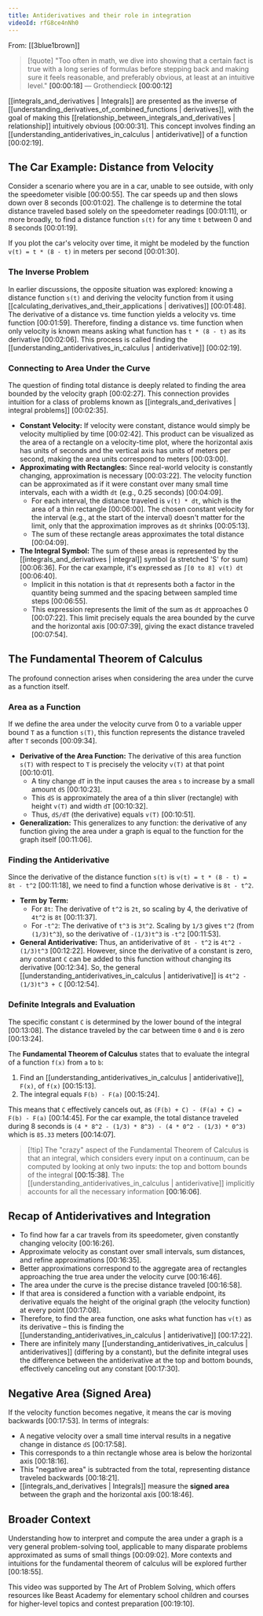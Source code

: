 ```yaml
---
title: Antiderivatives and their role in integration
videoId: rfG8ce4nNh0
---
```


From: [[3blue1brown]] <br/> 
> [!quote] "Too often in math, we dive into showing that a certain fact is true with a long series of formulas before stepping back and making sure it feels reasonable, and preferably obvious, at least at an intuitive level." <a class="yt-timestamp" data-t="00:00:18">[00:00:18]</a>
> — Grothendieck <a class="yt-timestamp" data-t="00:00:12">[00:00:12]</a>

[[integrals_and_derivatives | Integrals]] are presented as the inverse of [[understanding_derivatives_of_combined_functions | derivatives]], with the goal of making this [[relationship_between_integrals_and_derivatives | relationship]] intuitively obvious <a class="yt-timestamp" data-t="00:00:31">[00:00:31]</a>. This concept involves finding an [[understanding_antiderivatives_in_calculus | antiderivative]] of a function <a class="yt-timestamp" data-t="00:02:19">[00:02:19]</a>.

## The Car Example: Distance from Velocity

Consider a scenario where you are in a car, unable to see outside, with only the speedometer visible <a class="yt-timestamp" data-t="00:00:55">[00:00:55]</a>. The car speeds up and then slows down over 8 seconds <a class="yt-timestamp" data-t="00:01:02">[00:01:02]</a>. The challenge is to determine the total distance traveled based solely on the speedometer readings <a class="yt-timestamp" data-t="00:01:11">[00:01:11]</a>, or more broadly, to find a distance function `s(t)` for any time `t` between 0 and 8 seconds <a class="yt-timestamp" data-t="00:01:19">[00:01:19]</a>.

If you plot the car's velocity over time, it might be modeled by the function `v(t) = t * (8 - t)` in meters per second <a class="yt-timestamp" data-t="00:01:30">[00:01:30]</a>.

### The Inverse Problem
In earlier discussions, the opposite situation was explored: knowing a distance function `s(t)` and deriving the velocity function from it using [[calculating_derivatives_and_their_applications | derivatives]] <a class="yt-timestamp" data-t="00:01:48">[00:01:48]</a>. The derivative of a distance vs. time function yields a velocity vs. time function <a class="yt-timestamp" data-t="00:01:59">[00:01:59]</a>. Therefore, finding a distance vs. time function when only velocity is known means asking what function has `t * (8 - t)` as its derivative <a class="yt-timestamp" data-t="00:02:06">[00:02:06]</a>. This process is called finding the [[understanding_antiderivatives_in_calculus | antiderivative]] <a class="yt-timestamp" data-t="00:02:19">[00:02:19]</a>.

### Connecting to Area Under the Curve
The question of finding total distance is deeply related to finding the area bounded by the velocity graph <a class="yt-timestamp" data-t="00:02:27">[00:02:27]</a>. This connection provides intuition for a class of problems known as [[integrals_and_derivatives | integral problems]] <a class="yt-timestamp" data-t="00:02:35">[00:02:35]</a>.

*   **Constant Velocity:** If velocity were constant, distance would simply be velocity multiplied by time <a class="yt-timestamp" data-t="00:02:42">[00:02:42]</a>. This product can be visualized as the area of a rectangle on a velocity-time plot, where the horizontal axis has units of seconds and the vertical axis has units of meters per second, making the area units correspond to meters <a class="yt-timestamp" data-t="00:03:00">[00:03:00]</a>.
*   **Approximating with Rectangles:** Since real-world velocity is constantly changing, approximation is necessary <a class="yt-timestamp" data-t="00:03:22">[00:03:22]</a>. The velocity function can be approximated as if it were constant over many small time intervals, each with a width `dt` (e.g., 0.25 seconds) <a class="yt-timestamp" data-t="00:04:09">[00:04:09]</a>.
    *   For each interval, the distance traveled is `v(t) * dt`, which is the area of a thin rectangle <a class="yt-timestamp" data-t="00:06:00">[00:06:00]</a>. The chosen constant velocity for the interval (e.g., at the start of the interval) doesn't matter for the limit, only that the approximation improves as `dt` shrinks <a class="yt-timestamp" data-t="00:05:13">[00:05:13]</a>.
    *   The sum of these rectangle areas approximates the total distance <a class="yt-timestamp" data-t="00:04:09">[00:04:09]</a>.
*   **The Integral Symbol:** The sum of these areas is represented by the [[integrals_and_derivatives | integral]] symbol (a stretched 'S' for sum) <a class="yt-timestamp" data-t="00:06:36">[00:06:36]</a>. For the car example, it's expressed as `∫[0 to 8] v(t) dt` <a class="yt-timestamp" data-t="00:06:40">[00:06:40]</a>.
    *   Implicit in this notation is that `dt` represents both a factor in the quantity being summed and the spacing between sampled time steps <a class="yt-timestamp" data-t="00:06:55">[00:06:55]</a>.
    *   This expression represents the limit of the sum as `dt` approaches 0 <a class="yt-timestamp" data-t="00:07:22">[00:07:22]</a>. This limit precisely equals the area bounded by the curve and the horizontal axis <a class="yt-timestamp" data-t="00:07:39">[00:07:39]</a>, giving the exact distance traveled <a class="yt-timestamp" data-t="00:07:54">[00:07:54]</a>.

## The Fundamental Theorem of Calculus

The profound connection arises when considering the area under the curve as a function itself.

### Area as a Function
If we define the area under the velocity curve from 0 to a variable upper bound `T` as a function `s(T)`, this function represents the distance traveled after `T` seconds <a class="yt-timestamp" data-t="00:09:34">[00:09:34]</a>.

*   **Derivative of the Area Function:** The derivative of this area function `s(T)` with respect to `T` is precisely the velocity `v(T)` at that point <a class="yt-timestamp" data-t="00:10:01">[00:10:01]</a>.
    *   A tiny change `dT` in the input causes the area `s` to increase by a small amount `dS` <a class="yt-timestamp" data-t="00:10:23">[00:10:23]</a>.
    *   This `dS` is approximately the area of a thin sliver (rectangle) with height `v(T)` and width `dT` <a class="yt-timestamp" data-t="00:10:32">[00:10:32]</a>.
    *   Thus, `dS/dT` (the derivative) equals `v(T)` <a class="yt-timestamp" data-t="00:10:51">[00:10:51]</a>.
*   **Generalization:** This generalizes to any function: the derivative of any function giving the area under a graph is equal to the function for the graph itself <a class="yt-timestamp" data-t="00:11:06">[00:11:06]</a>.

### Finding the Antiderivative
Since the derivative of the distance function `s(t)` is `v(t) = t * (8 - t) = 8t - t^2` <a class="yt-timestamp" data-t="00:11:18">[00:11:18]</a>, we need to find a function whose derivative is `8t - t^2`.

*   **Term by Term:**
    *   For `8t`: The derivative of `t^2` is `2t`, so scaling by 4, the derivative of `4t^2` is `8t` <a class="yt-timestamp" data-t="00:11:37">[00:11:37]</a>.
    *   For `-t^2`: The derivative of `t^3` is `3t^2`. Scaling by `1/3` gives `t^2` (from `(1/3)t^3`), so the derivative of `-(1/3)t^3` is `-t^2` <a class="yt-timestamp" data-t="00:11:53">[00:11:53]</a>.
*   **General Antiderivative:** Thus, an antiderivative of `8t - t^2` is `4t^2 - (1/3)t^3` <a class="yt-timestamp" data-t="00:12:22">[00:12:22]</a>. However, since the derivative of a constant is zero, any constant `C` can be added to this function without changing its derivative <a class="yt-timestamp" data-t="00:12:34">[00:12:34]</a>. So, the general [[understanding_antiderivatives_in_calculus | antiderivative]] is `4t^2 - (1/3)t^3 + C` <a class="yt-timestamp" data-t="00:12:54">[00:12:54]</a>.

### Definite Integrals and Evaluation
The specific constant `C` is determined by the lower bound of the integral <a class="yt-timestamp" data-t="00:13:08">[00:13:08]</a>.
The distance traveled by the car between time `0` and `0` is zero <a class="yt-timestamp" data-t="00:13:24">[00:13:24]</a>.

The **Fundamental Theorem of Calculus** states that to evaluate the integral of a function `f(x)` from `a` to `b`:
1.  Find an [[understanding_antiderivatives_in_calculus | antiderivative]], `F(x)`, of `f(x)` <a class="yt-timestamp" data-t="00:15:13">[00:15:13]</a>.
2.  The integral equals `F(b) - F(a)` <a class="yt-timestamp" data-t="00:15:24">[00:15:24]</a>.

This means that `C` effectively cancels out, as `(F(b) + C) - (F(a) + C) = F(b) - F(a)` <a class="yt-timestamp" data-t="00:14:45">[00:14:45]</a>. For the car example, the total distance traveled during 8 seconds is `(4 * 8^2 - (1/3) * 8^3) - (4 * 0^2 - (1/3) * 0^3)` which is `85.33` meters <a class="yt-timestamp" data-t="00:14:07">[00:14:07]</a>.

> [!tip] The "crazy" aspect of the Fundamental Theorem of Calculus is that an integral, which considers every input on a continuum, can be computed by looking at only two inputs: the top and bottom bounds of the integral <a class="yt-timestamp" data-t="00:15:38">[00:15:38]</a>. The [[understanding_antiderivatives_in_calculus | antiderivative]] implicitly accounts for all the necessary information <a class="yt-timestamp" data-t="00:16:06">[00:16:06]</a>.

## Recap of Antiderivatives and Integration
*   To find how far a car travels from its speedometer, given constantly changing velocity <a class="yt-timestamp" data-t="00:16:26">[00:16:26]</a>.
*   Approximate velocity as constant over small intervals, sum distances, and refine approximations <a class="yt-timestamp" data-t="00:16:35">[00:16:35]</a>.
*   Better approximations correspond to the aggregate area of rectangles approaching the true area under the velocity curve <a class="yt-timestamp" data-t="00:16:46">[00:16:46]</a>.
*   The area under the curve is the precise distance traveled <a class="yt-timestamp" data-t="00:16:58">[00:16:58]</a>.
*   If that area is considered a function with a variable endpoint, its derivative equals the height of the original graph (the velocity function) at every point <a class="yt-timestamp" data-t="00:17:08">[00:17:08]</a>.
*   Therefore, to find the area function, one asks what function has `v(t)` as its derivative – this is finding the [[understanding_antiderivatives_in_calculus | antiderivative]] <a class="yt-timestamp" data-t="00:17:22">[00:17:22]</a>.
*   There are infinitely many [[understanding_antiderivatives_in_calculus | antiderivatives]] (differing by a constant), but the definite integral uses the difference between the antiderivative at the top and bottom bounds, effectively canceling out any constant <a class="yt-timestamp" data-t="00:17:30">[00:17:30]</a>.

## Negative Area (Signed Area)
If the velocity function becomes negative, it means the car is moving backwards <a class="yt-timestamp" data-t="00:17:53">[00:17:53]</a>. In terms of integrals:
*   A negative velocity over a small time interval results in a negative change in distance `dS` <a class="yt-timestamp" data-t="00:17:58">[00:17:58]</a>.
*   This corresponds to a thin rectangle whose area is below the horizontal axis <a class="yt-timestamp" data-t="00:18:16">[00:18:16]</a>.
*   This "negative area" is subtracted from the total, representing distance traveled backwards <a class="yt-timestamp" data-t="00:18:21">[00:18:21]</a>.
*   [[integrals_and_derivatives | Integrals]] measure the **signed area** between the graph and the horizontal axis <a class="yt-timestamp" data-t="00:18:46">[00:18:46]</a>.

## Broader Context
Understanding how to interpret and compute the area under a graph is a very general problem-solving tool, applicable to many disparate problems approximated as sums of small things <a class="yt-timestamp" data-t="00:09:02">[00:09:02]</a>. More contexts and intuitions for the fundamental theorem of calculus will be explored further <a class="yt-timestamp" data-t="00:18:55">[00:18:55]</a>.

This video was supported by The Art of Problem Solving, which offers resources like Beast Academy for elementary school children and courses for higher-level topics and contest preparation <a class="yt-timestamp" data-t="00:19:10">[00:19:10]</a>.